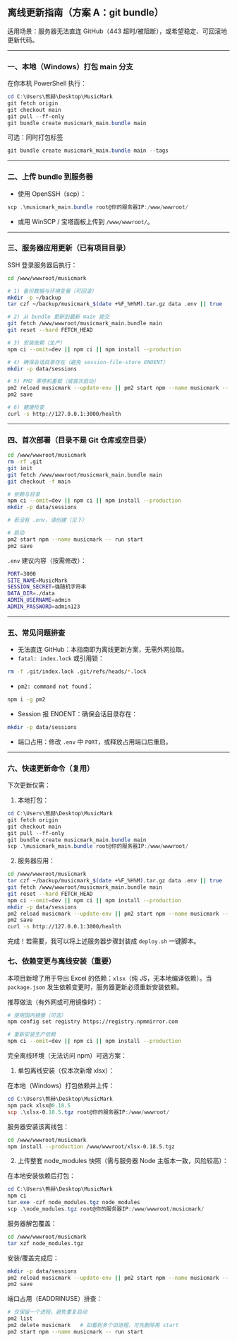## 离线更新指南（方案 A：git bundle）

适用场景：服务器无法直连 GitHub（443 超时/被阻断），或希望稳定、可回滚地更新代码。

---

### 一、本地（Windows）打包 main 分支

在你本机 PowerShell 执行：

```powershell
cd C:\Users\熊赫\Desktop\MusicMark
git fetch origin
git checkout main
git pull --ff-only
git bundle create musicmark_main.bundle main
```

可选：同时打包标签

```powershell
git bundle create musicmark_main.bundle main --tags
```

---

### 二、上传 bundle 到服务器

- 使用 OpenSSH（scp）：

```powershell
scp .\musicmark_main.bundle root@你的服务器IP:/www/wwwroot/
```

- 或用 WinSCP / 宝塔面板上传到 `/www/wwwroot/`。

---

### 三、服务器应用更新（已有项目目录）

SSH 登录服务器后执行：

```bash
cd /www/wwwroot/musicmark

# 1) 备份数据与环境变量（可回滚）
mkdir -p ~/backup
tar czf ~/backup/musicmark_$(date +%F_%H%M).tar.gz data .env || true

# 2) 从 bundle 更新到最新 main 提交
git fetch /www/wwwroot/musicmark_main.bundle main
git reset --hard FETCH_HEAD

# 3) 安装依赖（生产）
npm ci --omit=dev || npm ci || npm install --production

# 4) 确保会话目录存在（避免 session-file-store ENOENT）
mkdir -p data/sessions

# 5) PM2 零停机重载（或首次启动）
pm2 reload musicmark --update-env || pm2 start npm --name musicmark -- run start
pm2 save

# 6) 健康检查
curl -s http://127.0.0.1:3000/health
```

---

### 四、首次部署（目录不是 Git 仓库或空目录）

```bash
cd /www/wwwroot/musicmark
rm -rf .git
git init
git fetch /www/wwwroot/musicmark_main.bundle main
git checkout -f main

# 依赖与目录
npm ci --omit=dev || npm ci || npm install --production
mkdir -p data/sessions

# 若没有 .env，请创建（见下）

# 启动
pm2 start npm --name musicmark -- run start
pm2 save
```

`.env` 建议内容（按需修改）：

```bash
PORT=3000
SITE_NAME=MusicMark
SESSION_SECRET=强随机字符串
DATA_DIR=./data
ADMIN_USERNAME=admin
ADMIN_PASSWORD=admin123
```

---

### 五、常见问题排查

- 无法直连 GitHub：本指南即为离线更新方案，无需外网拉取。
- `fatal: index.lock` 或引用锁：

```bash
rm -f .git/index.lock .git/refs/heads/*.lock
```

- `pm2: command not found`：

```bash
npm i -g pm2
```

- Session 报 ENOENT：确保会话目录存在：

```bash
mkdir -p data/sessions
```

- 端口占用：修改 `.env` 中 `PORT`，或释放占用端口后重启。

---

### 六、快速更新命令（复用）

下次更新仅需：

1) 本地打包：
```powershell
cd C:\Users\熊赫\Desktop\MusicMark
git fetch origin
git checkout main
git pull --ff-only
git bundle create musicmark_main.bundle main
scp .\musicmark_main.bundle root@你的服务器IP:/www/wwwroot/
```

2) 服务器应用：
```bash
cd /www/wwwroot/musicmark
tar czf ~/backup/musicmark_$(date +%F_%H%M).tar.gz data .env || true
git fetch /www/wwwroot/musicmark_main.bundle main
git reset --hard FETCH_HEAD
npm ci --omit=dev || npm ci || npm install --production
mkdir -p data/sessions
pm2 reload musicmark --update-env || pm2 start npm --name musicmark -- run start
pm2 save
curl -s http://127.0.0.1:3000/health
```

完成！若需要，我可以将上述服务器步骤封装成 `deploy.sh` 一键脚本。



### 七、依赖变更与离线安装（重要）

本项目新增了用于导出 Excel 的依赖：`xlsx`（纯 JS，无本地编译依赖）。当 `package.json` 发生依赖变更时，服务器更新必须重新安装依赖。

推荐做法（有外网或可用镜像时）：

```bash
# 使用国内镜像（可选）
npm config set registry https://registry.npmmirror.com

# 重新安装生产依赖
npm ci --omit=dev || npm ci || npm install --production
```

完全离线环境（无法访问 npm）可选方案：

1) 单包离线安装（仅本次新增 xlsx）：

在本地（Windows）打包依赖并上传：
```powershell
cd C:\Users\熊赫\Desktop\MusicMark
npm pack xlsx@0.18.5
scp .\xlsx-0.18.5.tgz root@你的服务器IP:/www/wwwroot/
```
服务器安装该离线包：
```bash
cd /www/wwwroot/musicmark
npm install --production /www/wwwroot/xlsx-0.18.5.tgz
```

2) 上传整套 node_modules 快照（需与服务器 Node 主版本一致，风险较高）：

在本地安装依赖后打包：
```powershell
cd C:\Users\熊赫\Desktop\MusicMark
npm ci
tar.exe -czf node_modules.tgz node_modules
scp .\node_modules.tgz root@你的服务器IP:/www/wwwroot/musicmark/
```
服务器解包覆盖：
```bash
cd /www/wwwroot/musicmark
tar xzf node_modules.tgz
```

安装/覆盖完成后：

```bash
mkdir -p data/sessions
pm2 reload musicmark --update-env || pm2 start npm --name musicmark -- run start
pm2 save
```

端口占用（EADDRINUSE）排查：

```bash
# 仅保留一个进程，避免重复启动
pm2 list
pm2 delete musicmark   # 如看到多个旧进程，可先删除再 start
pm2 start npm --name musicmark -- run start
```
